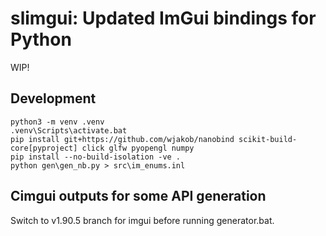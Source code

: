 # slimgui: Updated ImGui bindings for Python

WIP!

## Development

```
python3 -m venv .venv
.venv\Scripts\activate.bat
pip install git+https://github.com/wjakob/nanobind scikit-build-core[pyproject] click glfw pyopengl numpy
pip install --no-build-isolation -ve .
python gen\gen_nb.py > src\im_enums.inl
```

## Cimgui outputs for some API generation

Switch to v1.90.5 branch for imgui before running generator.bat.
